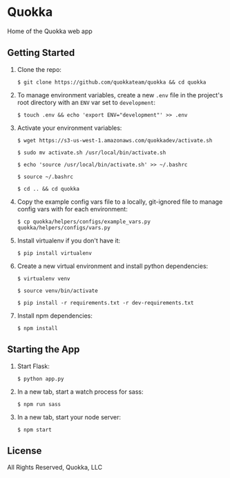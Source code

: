 # Quokka

Home of the Quokka web app

## Getting Started

1. Clone the repo:

    ```
    $ git clone https://github.com/quokkateam/quokka && cd quokka
    ```

2. To manage environment variables, create a new `.env` file in the project's root directory with an `ENV` var set to `development`:

    ```
    $ touch .env && echo 'export ENV="development"' >> .env
    ```

3. Activate your environment variables:

    ```
    $ wget https://s3-us-west-1.amazonaws.com/quokkadev/activate.sh
    ```
    ```
    $ sudo mv activate.sh /usr/local/bin/activate.sh
    ```
    ```
    $ echo 'source /usr/local/bin/activate.sh' >> ~/.bashrc
    ```
    ```
    $ source ~/.bashrc
    ```
    ```
    $ cd .. && cd quokka
    ```
4. Copy the example config vars file to a locally, git-ignored file to manage config vars with for each environment:

    ```
    $ cp quokka/helpers/configs/example_vars.py quokka/helpers/configs/vars.py
    ```

5. Install virtualenv if you don't have it:

    ```
    $ pip install virtualenv
    ```

6. Create a new virtual environment and install python dependencies:

    ```
    $ virtualenv venv
    ```
    ```
    $ source venv/bin/activate
    ```
    ```
    $ pip install -r requirements.txt -r dev-requirements.txt
    ```

7. Install npm dependencies:

    ```
    $ npm install
    ```

## Starting the App

1. Start Flask:

    ```
    $ python app.py
    ```

2. In a new tab, start a watch process for sass:

    ```
    $ npm run sass
    ```

3. In a new tab, start your node server:

    ```
    $ npm start
    ```

## License

All Rights Reserved, Quokka, LLC
